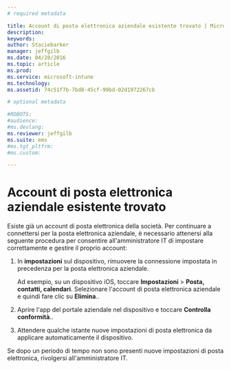 ```yaml
---
# required metadata

title: Account di posta elettronica aziendale esistente trovato | Microsoft Intune
description:
keywords:
author: Staciebarker
manager: jeffgilb
ms.date: 04/28/2016
ms.topic: article
ms.prod:
ms.service: microsoft-intune
ms.technology:
ms.assetid: 74c51f7b-7bd8-45cf-99bd-02d1972267cb

# optional metadata

#ROBOTS:
#audience:
#ms.devlang:
ms.reviewer: jeffgilb
ms.suite: ems
#ms.tgt_pltfrm:
#ms.custom:

---
```


# Account di posta elettronica aziendale esistente trovato
Esiste già un account di posta elettronica della società. Per continuare a connettersi per la posta elettronica aziendale, è necessario attenersi alla seguente procedura per consentire all'amministratore IT di impostare correttamente e gestire il proprio account:

1.  In **impostazioni** sul dispositivo, rimuovere la connessione impostata in precedenza per la posta elettronica aziendale.

    Ad esempio, su un dispositivo iOS, toccare **Impostazioni** &gt; **Posta, contatti, calendari**. Selezionare l'account di posta elettronica aziendale e quindi fare clic su **Elimina**..

2.  Aprire l'app del portale aziendale nel dispositivo e toccare **Controlla conformità**..

3.  Attendere qualche istante nuove impostazioni di posta elettronica da applicare automaticamente il dispositivo.

Se dopo un periodo di tempo non sono presenti nuove impostazioni di posta elettronica, rivolgersi all'amministratore IT.



<!--HONumber=May16_HO1-->


